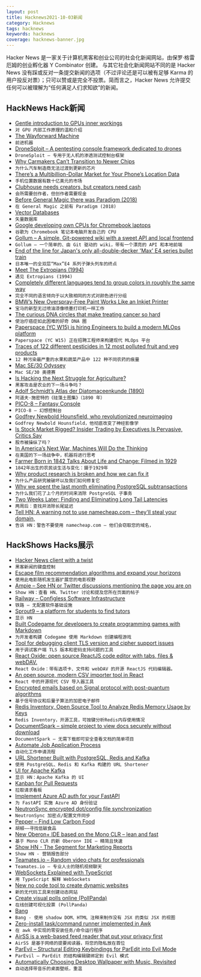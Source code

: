 ```yaml
---
layout: post
title: Hacknews2021-10-03新闻
category: Hacknews
tags: hacknews
keywords: hacknews
coverage: hacknews-banner.jpg
---
```


Hacker News 是一家关于计算机黑客和创业公司的社会化新闻网站，由保罗·格雷厄姆的创业孵化器 Y Combinator 创建。
与其它社会化新闻网站不同的是 Hacker News 没有踩或反对一条提交新闻的选项（不过评论还是可以被有足够 Karma 的用户投反对票）；只可以赞或是完全不投票。简而言之，Hacker News 允许提交任何可以被理解为“任何满足人们求知欲”的新闻。

## HackNews Hack新闻


- [Gentle introduction to GPUs inner workings](https://vksegfault.github.io/posts/gentle-intro-gpu-inner-workings/)
- `对 GPU 内部工作原理的温和介绍`
- [The Wayforward Machine](https://wayforward.archive.org)
- `前进机器`
- [DroneSploit – A pentesting console framework dedicated to drones](https://github.com/dhondta/dronesploit)
- `DroneSploit – 专用于无人机的渗透测试控制台框架`
- [Why Carmakers Can’t Transition to Newer Chips](https://jalopnik.com/i-asked-experts-why-carmakers-cant-just-transition-to-n-1847739665)
- `为什么汽车制造商无法过渡到更新的芯片`
- [There’s a Multibillion-Dollar Market for Your Phone’s Location Data](https://themarkup.org/privacy/2021/09/30/theres-a-multibillion-dollar-market-for-your-phones-location-data?via=biztoc.com)
- `手机位置数据有数十亿美元的市场`
- [Clubhouse needs creators, but creators need cash](https://www.theverge.com/2021/9/28/22696403/clubhouse-creators-first-sponsorship-program)
- `会所需要创作者，但创作者需要现金`
- [Before General Magic there was Paradigm (2018)](http://joshcarter.com/magic_cap/paradigm_concept_book/)
- `在 General Magic 之前有 Paradigm (2018)`
- [Vector Databases](https://dmitry-kan.medium.com/milvus-pinecone-vespa-weaviate-vald-gsi-what-unites-these-buzz-words-and-what-makes-each-9c65a3bd0696)
- `矢量数据库`
- [Google developing own CPUs for Chromebook laptops](https://asia.nikkei.com/Business/Tech/Semiconductors/Google-developing-own-CPUs-for-Chromebook-laptops)
- `谷歌为 Chromebook 笔记本电脑开发自己的 CPU`
- [Gollum – A simple, Git-powered wiki with a sweet API and local frontend](https://github.com/gollum/gollum)
- `Gollum – 一个简单的、由 Git 驱动的 wiki，带有一个漂亮的 API 和本地前端`
- [End of the line for Japan's only all-double-decker 'Max' E4 series bullet train](https://mainichi.jp/english/articles/20210930/p2a/00m/0bu/024000c)
- `日本唯一的全双层“Max”E4 系列子弹头列车的终点`
- [Meet The Extropians (1994)](https://www.wired.com/1994/10/extropians/)
- `遇见 Extropians (1994)`
- [Completely different languages tend to group colors in roughly the same way](https://www.hearingreview.com/inside-hearing/research/color)
- `完全不同的语言倾向于以大致相同的方式对颜色进行分组`
- [BMW’s New Overspray-Free Paint Works Like an Inkjet Printer](https://www.carscoops.com/2021/10/bmws-new-overspray-free-paint-works-like-an-inkjet-printer-and-allows-limitless-customizations/)
- `宝马的新型无过喷油漆像喷墨打印机一样工作`
- [The curious DNA circles that make treating cancer so hard](https://cen.acs.org/pharmaceuticals/oncology/curious-DNA-circles-make-treating/98/i40)
- `使治疗癌症如此困难的好奇 DNA 圈`
- [Paperspace (YC W15) is hiring Engineers to build a modern MLOps platform](https://www.paperspace.com/careers#open-positions)
- `Paperspace (YC W15) 正在招聘工程师来构建现代 MLOps 平台`
- [Traces of 122 different pesticides in 12 most polluted fruit and veg products](https://www.theguardian.com/environment/2021/sep/29/cocktail-pesticides-almost-all-oranges-grapes-uk-study)
- `12 种污染最严重的水果和蔬菜产品中 122 种不同农药的痕量`
- [Mac SE/30 Odyssey](https://axio.ms/blog/2021/10/02/MacSE30.html)
- `Mac SE/30 奥德赛`
- [Is Hacking the Next Struggle for Agriculture?](https://www.agweek.com/opinion/columns/7205478-Is-hacking-the-next-struggle-for-agriculture)
- `黑客攻击是农业的下一场斗争吗？`
- [Adolf Schmidt’s Atlas der Diatomaceenkunde (1890)](https://publicdomainreview.org/collection/schmidt-diatoms)
- `阿道夫·施密特的《硅藻土图集》（1890 年）`
- [PICO-8 – Fantasy Console](https://www.lexaloffle.com/pico-8.php)
- `PICO-8 – 幻想控制台`
- [Godfrey Newbold Hounsfield, who revolutionized neuroimaging](https://www.annalsofian.org/article.asp?issn=0972-2327;year=2016;volume=19;issue=4;spage=448;epage=450;aulast=Bhattacharyya)
- `Godfrey Newbold Hounsfield，他彻底改变了神经影像学`
- [Is Stock Market Rigged? Insider Trading by Executives Is Pervasive, Critics Say](https://www.bloomberg.com/news/features/2021-09-29/is-stock-market-rigged-insider-trading-by-executives-is-pervasive-critics-say)
- `股市被操纵了吗？`
- [In America’s Next War, Machines Will Do the Thinking](https://www.bloombergquint.com/gadfly/ai-machines-will-do-the-thinking-in-the-next-u-s-war)
- `在美国的下一场战争中，机器将进行思考`
- [Farmer Born in 1842 Talks About Life and Change: Filmed in 1929](https://youtu.be/mD9ctCudvlw)
- `1842年出生的农民谈生活与变化：摄于1929年`
- [Why product research is broken and how we can fix it](https://www.buyforlife.com/blog/017nEbtoG86hMtQqKPxAcd/why-product-research-is-broken-and-how-we-can-fix-it)
- `为什么产品研究被破坏以及我们如何修复它`
- [Why we spent the last month eliminating PostgreSQL subtransactions](https://about.gitlab.com/blog/2021/09/29/why-we-spent-the-last-month-eliminating-postgresql-subtransactions/)
- `为什么我们花了上个月的时间来消除 PostgreSQL 子事务`
- [Two Weeks Later: Finding and Eliminating Long Tail Latencies](https://blog.cloudflare.com/two-weeks-later-finding-and-eliminating-long-tail-latencies/)
- `两周后：查找并消除长尾延迟`
- [Tell HN: A warning not to use namecheap.com – they'll steal your domain,](item?id=28732510)
- `告诉 HN：警告不要使用 namecheap.com – 他们会窃取您的域名，`


## HackShows Hacks展示

- [ Hacker News client with a twist](https://haxplore.pabue.co)
- `黑客新闻的键盘控制`
- [ Escape film recommendation algorithms and expand your horizons](https://www.locserendipity.com/Film.html)
- `使用此电影随机发生器扩展您的电影视野`
- [ Ampie – See HN or Twitter discussions mentioning the page you are on](https://ampie.app)
- `Show HN：查看 HN、Twitter 讨论和提及您所在页面的帖子`
- [ Railway – Configless Software Infrastructure](https://railway.app/)
- `铁路 – 无配置软件基础设施`
- [ Sprout9 – a platform for students to find tutors](item?id=28699718)
- `显示 HN`
- [ Built Codegame for developers to create programming games with Markdown](https://github.com/pyrustic/codegame)
- `为开发者构建 Codegame 使用 Markdown 创建编程游戏`
- [ Tool for debugging client TLS version and cipher support issues](https://tls.support/)
- `用于调试客户端 TLS 版本和密码支持问题的工具`
- [ React Oxide: open source ReactJS code editor with tabs, files & webDAV.](https://github.com/bootrino/reactoxide)
- `React Oxide：带有选项卡、文件和 webDAV 的开源 ReactJS 代码编辑器。`
- [ An open source, modern CSV importer tool in React](https://czhu12.github.io/react-importer/)
- `React 中的开源现代 CSV 导入器工具`
- [ Encrypted emails based on Signal protocol with post-quantum algorithms](item?id=28703964)
- `基于信号协议和后量子算法的加密电子邮件`
- [ Redis Inventory, Open Source Tool to Analyze Redis Memory Usage by Keys](https://github.com/obukhov/redis-inventory)
- `Redis Inventory，开源工具，可按键分析Redis内存使用情况`
- [ DocumentSpark – simple project to view docs securely without download](https://github.com/dosyago/documentspark)
- `DocumentSpark – 无需下载即可安全查看文档的简单项目`
- [ Automate Job Application Process](https://lazyapply.com)
- `自动化工作申请流程`
- [ URL Shortener Built with PostgreSQL, Redis and Kafka](https://github.com/smallcase/smalllinks)
- `使用 PostgreSQL、Redis 和 Kafka 构建的 URL Shortener`
- [ UI for Apache Kafka](https://github.com/provectus/kafka-ui)
- `显示 HN：Apache Kafka 的 UI`
- [ Kanban for Pull Requests](https://reviewpad.com/mergeboard/)
- `拉取请求看板`
- [ Implement Azure AD auth for your FastAPI](https://github.com/Intility/fastapi-azure-auth)
- `为 FastAPI 实施 Azure AD 身份验证`
- [ NeutronSync encrypted dot/config file synchronization](https://www.neutronsync.com/)
- `NeutronSync 加密点/配置文件同步`
- [ Pepper – Find Low Carbon Food](https://www.peppersf.com/)
- `胡椒——寻找低碳食品`
- [ New Oberon+ IDE based on the Mono CLR – lean and fast](https://github.com/rochus-keller/Oberon/releases/tag/IDEv0.9.0)
- `基于 Mono CLR 的新 Oberon+ IDE – 精简且快速`
- [Show HN - The Segment for Marketing Reports](https://spreaad.com/)
- `Show HN - 营销报告部分`
- [ Teamates.io – Random video chats for professionals](item?id=28708354)
- `Teamates.io – 专业人士的随机视频聊天`
- [ WebSockets Explained with TypeScript](https://github.com/prettydiff/wisdom/blob/master/websocket_server.md)
- `用 TypeScript 解释 WebSockets`
- [ New no code tool to create dynamic websites](https://lapisai.com/)
- `新的无代码工具来创建动态网站`
- [ Create visual polls online (PollPanda)](https://pollpanda.net)
- `在线创建可视化投票 (PollPanda)`
- [ Bang](https://github.com/i5ik/_____)
- `Bang - 使用 shadow DOM、HTML 注释来制作没有 JSX 的类似 JSX 的视图`
- [ Zero-install task/command runner implemented in Awk](https://github.com/xonixx/makesure)
- `在 awk 中实现的零安装任务/命令运行程序`
- [ AirSS is a web-based feed reader that put your privacy first](https://airss.roastidio.us/)
- `AirSS 是基于网络的提要阅读器，将您的隐私放在首位`
- [ ParEvil – Structural Editing Keybindings for ParEdit into Evil Mode](https://github.com/ashok-khanna/parevil)
- `ParEvil – ParEdit 的结构编辑键绑定到 Evil 模式`
- [ Automatically Choosing Desktop Wallpaper with Music, Revisited](https://nurh.org/2021/09/29/automatically-choosing-desktop-wallpaper-with-music-revisited/)
- `自动选择带音乐的桌面壁纸，重温`

